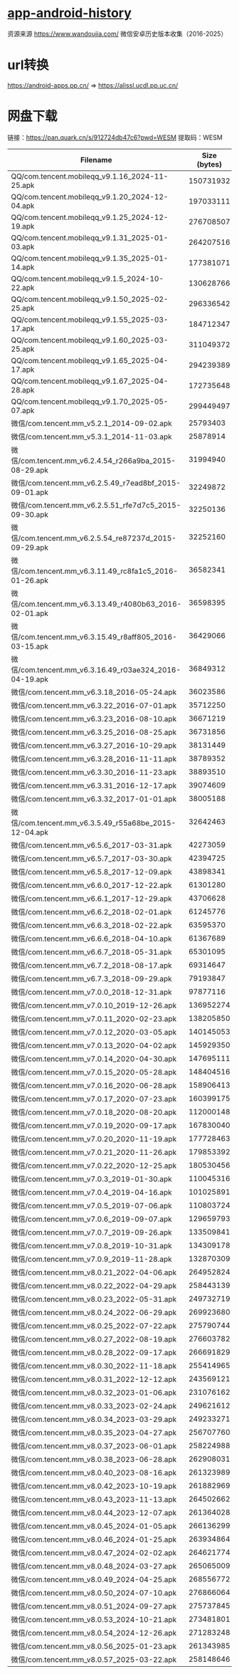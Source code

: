 # [app-android-history](https://github.com/wlor0623/android-app-history)
资源来源 https://www.wandoujia.com/
微信安卓历史版本收集（2016-2025）


# url转换
https://android-apps.pp.cn/ => https://alissl.ucdl.pp.uc.cn/

# 网盘下载
链接：https://pan.quark.cn/s/912724db47c6?pwd=WESM
提取码：WESM

| Filename | Size (bytes) |
|---|---|
| QQ/com.tencent.mobileqq_v9.1.16_2024-11-25.apk | 150731932 |
| QQ/com.tencent.mobileqq_v9.1.20_2024-12-04.apk | 197033111 |
| QQ/com.tencent.mobileqq_v9.1.25_2024-12-19.apk | 276708507 |
| QQ/com.tencent.mobileqq_v9.1.31_2025-01-03.apk | 264207516 |
| QQ/com.tencent.mobileqq_v9.1.35_2025-01-14.apk | 177381071 |
| QQ/com.tencent.mobileqq_v9.1.5_2024-10-22.apk | 130628766 |
| QQ/com.tencent.mobileqq_v9.1.50_2025-02-25.apk | 296336542 |
| QQ/com.tencent.mobileqq_v9.1.55_2025-03-17.apk | 184712347 |
| QQ/com.tencent.mobileqq_v9.1.60_2025-03-25.apk | 311049372 |
| QQ/com.tencent.mobileqq_v9.1.65_2025-04-17.apk | 294239389 |
| QQ/com.tencent.mobileqq_v9.1.67_2025-04-28.apk | 172735648 |
| QQ/com.tencent.mobileqq_v9.1.70_2025-05-07.apk | 299449497 |
| 微信/com.tencent.mm_v5.2.1_2014-09-02.apk | 25793403 |
| 微信/com.tencent.mm_v5.3.1_2014-11-03.apk | 25878914 |
| 微信/com.tencent.mm_v6.2.4.54_r266a9ba_2015-08-29.apk | 31994940 |
| 微信/com.tencent.mm_v6.2.5.49_r7ead8bf_2015-09-01.apk | 32249872 |
| 微信/com.tencent.mm_v6.2.5.51_rfe7d7c5_2015-09-30.apk | 32250136 |
| 微信/com.tencent.mm_v6.2.5.54_re87237d_2015-09-29.apk | 32252160 |
| 微信/com.tencent.mm_v6.3.11.49_rc8fa1c5_2016-01-26.apk | 36582341 |
| 微信/com.tencent.mm_v6.3.13.49_r4080b63_2016-02-01.apk | 36598395 |
| 微信/com.tencent.mm_v6.3.15.49_r8aff805_2016-03-15.apk | 36429066 |
| 微信/com.tencent.mm_v6.3.16.49_r03ae324_2016-04-19.apk | 36849312 |
| 微信/com.tencent.mm_v6.3.18_2016-05-24.apk | 36023586 |
| 微信/com.tencent.mm_v6.3.22_2016-07-01.apk | 35712250 |
| 微信/com.tencent.mm_v6.3.23_2016-08-10.apk | 36671219 |
| 微信/com.tencent.mm_v6.3.25_2016-08-25.apk | 36731856 |
| 微信/com.tencent.mm_v6.3.27_2016-10-29.apk | 38131449 |
| 微信/com.tencent.mm_v6.3.28_2016-11-11.apk | 38789352 |
| 微信/com.tencent.mm_v6.3.30_2016-11-23.apk | 38893510 |
| 微信/com.tencent.mm_v6.3.31_2016-12-17.apk | 39074609 |
| 微信/com.tencent.mm_v6.3.32_2017-01-01.apk | 38005188 |
| 微信/com.tencent.mm_v6.3.5.49_r55a68be_2015-12-04.apk | 32642463 |
| 微信/com.tencent.mm_v6.5.6_2017-03-31.apk | 42273059 |
| 微信/com.tencent.mm_v6.5.7_2017-03-30.apk | 42394725 |
| 微信/com.tencent.mm_v6.5.8_2017-12-09.apk | 43898341 |
| 微信/com.tencent.mm_v6.6.0_2017-12-22.apk | 61301280 |
| 微信/com.tencent.mm_v6.6.1_2017-12-29.apk | 43706628 |
| 微信/com.tencent.mm_v6.6.2_2018-02-01.apk | 61245776 |
| 微信/com.tencent.mm_v6.6.3_2018-02-22.apk | 63595370 |
| 微信/com.tencent.mm_v6.6.6_2018-04-10.apk | 61367689 |
| 微信/com.tencent.mm_v6.6.7_2018-05-31.apk | 65301095 |
| 微信/com.tencent.mm_v6.7.2_2018-08-17.apk | 69314647 |
| 微信/com.tencent.mm_v6.7.3_2018-09-29.apk | 79193847 |
| 微信/com.tencent.mm_v7.0.0_2018-12-31.apk | 97877116 |
| 微信/com.tencent.mm_v7.0.10_2019-12-26.apk | 136952274 |
| 微信/com.tencent.mm_v7.0.11_2020-02-23.apk | 138205850 |
| 微信/com.tencent.mm_v7.0.12_2020-03-05.apk | 140145053 |
| 微信/com.tencent.mm_v7.0.13_2020-04-02.apk | 145929350 |
| 微信/com.tencent.mm_v7.0.14_2020-04-30.apk | 147695111 |
| 微信/com.tencent.mm_v7.0.15_2020-05-28.apk | 148404516 |
| 微信/com.tencent.mm_v7.0.16_2020-06-28.apk | 158906413 |
| 微信/com.tencent.mm_v7.0.17_2020-07-23.apk | 160399175 |
| 微信/com.tencent.mm_v7.0.18_2020-08-20.apk | 112000148 |
| 微信/com.tencent.mm_v7.0.19_2020-09-17.apk | 167830040 |
| 微信/com.tencent.mm_v7.0.20_2020-11-19.apk | 177728463 |
| 微信/com.tencent.mm_v7.0.21_2020-11-26.apk | 179853392 |
| 微信/com.tencent.mm_v7.0.22_2020-12-25.apk | 180530456 |
| 微信/com.tencent.mm_v7.0.3_2019-01-30.apk | 110045316 |
| 微信/com.tencent.mm_v7.0.4_2019-04-16.apk | 101025891 |
| 微信/com.tencent.mm_v7.0.5_2019-07-06.apk | 110803724 |
| 微信/com.tencent.mm_v7.0.6_2019-09-07.apk | 129659793 |
| 微信/com.tencent.mm_v7.0.7_2019-09-26.apk | 133509841 |
| 微信/com.tencent.mm_v7.0.8_2019-10-31.apk | 134309178 |
| 微信/com.tencent.mm_v7.0.9_2019-11-28.apk | 132870309 |
| 微信/com.tencent.mm_v8.0.21_2022-04-06.apk | 264952824 |
| 微信/com.tencent.mm_v8.0.22_2022-04-29.apk | 258443139 |
| 微信/com.tencent.mm_v8.0.23_2022-05-31.apk | 249732719 |
| 微信/com.tencent.mm_v8.0.24_2022-06-29.apk | 269923680 |
| 微信/com.tencent.mm_v8.0.25_2022-07-22.apk | 275790744 |
| 微信/com.tencent.mm_v8.0.27_2022-08-19.apk | 276603782 |
| 微信/com.tencent.mm_v8.0.28_2022-09-17.apk | 266691829 |
| 微信/com.tencent.mm_v8.0.30_2022-11-18.apk | 255414965 |
| 微信/com.tencent.mm_v8.0.31_2022-12-12.apk | 243569121 |
| 微信/com.tencent.mm_v8.0.32_2023-01-06.apk | 231076162 |
| 微信/com.tencent.mm_v8.0.33_2023-02-24.apk | 249621612 |
| 微信/com.tencent.mm_v8.0.34_2023-03-29.apk | 249233271 |
| 微信/com.tencent.mm_v8.0.35_2023-04-27.apk | 256707760 |
| 微信/com.tencent.mm_v8.0.37_2023-06-01.apk | 258224988 |
| 微信/com.tencent.mm_v8.0.38_2023-06-28.apk | 262908031 |
| 微信/com.tencent.mm_v8.0.40_2023-08-16.apk | 261323989 |
| 微信/com.tencent.mm_v8.0.42_2023-10-19.apk | 261882969 |
| 微信/com.tencent.mm_v8.0.43_2023-11-13.apk | 264502662 |
| 微信/com.tencent.mm_v8.0.44_2023-12-07.apk | 261364028 |
| 微信/com.tencent.mm_v8.0.45_2024-01-05.apk | 266136299 |
| 微信/com.tencent.mm_v8.0.46_2024-01-25.apk | 263934864 |
| 微信/com.tencent.mm_v8.0.47_2024-02-02.apk | 264621774 |
| 微信/com.tencent.mm_v8.0.48_2024-03-27.apk | 265065009 |
| 微信/com.tencent.mm_v8.0.49_2024-04-25.apk | 268556772 |
| 微信/com.tencent.mm_v8.0.50_2024-07-10.apk | 276866064 |
| 微信/com.tencent.mm_v8.0.51_2024-09-27.apk | 275737845 |
| 微信/com.tencent.mm_v8.0.53_2024-10-21.apk | 273481801 |
| 微信/com.tencent.mm_v8.0.54_2024-12-26.apk | 271283248 |
| 微信/com.tencent.mm_v8.0.56_2025-01-23.apk | 261343985 |
| 微信/com.tencent.mm_v8.0.57_2025-03-22.apk | 258148646 |

